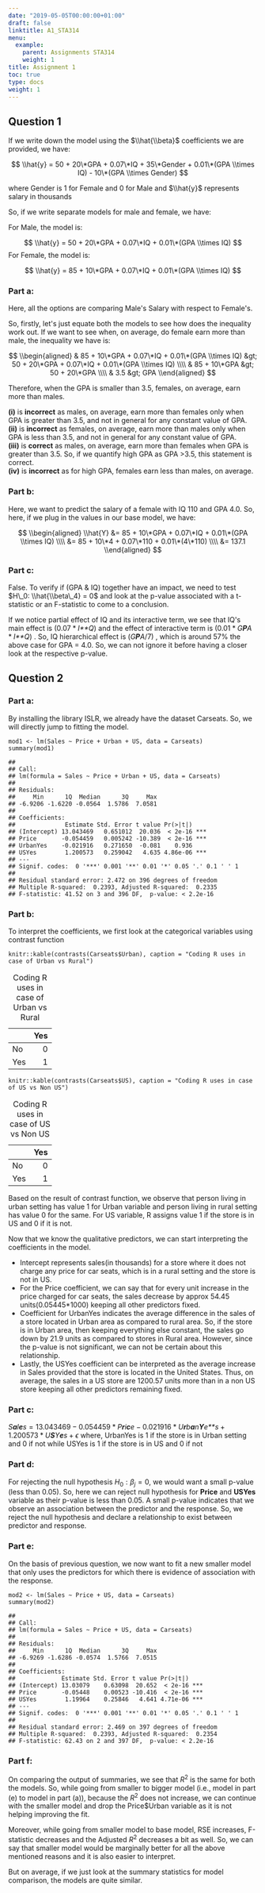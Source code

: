 ```yaml
---
date: "2019-05-05T00:00:00+01:00"
draft: false
linktitle: A1_STA314
menu:
  example:
    parent: Assignments STA314
    weight: 1
title: Assignment 1
toc: true
type: docs
weight: 1
---
```

Question 1
----------

If we write down the model using the $\\hat{\\beta}$ coefficients we are
provided, we have:

$$ \\hat{y} = 50 + 20\*GPA + 0.07\*IQ + 35\*Gender + 0.01\*(GPA \\times IQ) - 10\*(GPA \\times Gender)  $$
  
where Gender is 1 for Female and 0 for Male and $\\hat{y}$ represents
salary in thousands

So, if we write separate models for male and female, we have:

For Male, the model is:

$$ \\hat{y} = 50 + 20\*GPA + 0.07\*IQ + 0.01\*(GPA \\times IQ)  $$
 For Female, the model is:

$$ \\hat{y} = 85 + 10\*GPA + 0.07\*IQ + 0.01\*(GPA \\times IQ)  $$

### Part a:

Here, all the options are comparing Male's Salary with respect to
Female's.

So, firstly, let's just equate both the models to see how does the
inequality work out. If we want to see when, on average, do female earn
more than male, the inequality we have is:

$$
\\begin{aligned}
&  85 + 10\*GPA + 0.07\*IQ + 0.01\*(GPA \\times IQ) &gt; 50 + 20\*GPA + 0.07\*IQ + 0.01\*(GPA \\times IQ) \\\\
& 85 + 10\*GPA &gt; 50 + 20\*GPA \\\\
& 3.5 &gt; GPA
 \\end{aligned}
$$

Therefore, when the GPA is smaller than 3.5, females, on average, earn
more than males.

**(i)** is **incorrect** as males, on average, earn more than females
only when GPA is greater than 3.5, and not in general for any constant
value of GPA.  
**(ii)** is **incorrect** as females, on average, earn more than males
only when GPA is less than 3.5, and not in general for any constant
value of GPA.  
**(iii)** is **correct** as males, on average, earn more than females
when GPA is greater than 3.5. So, if we quantify high GPA as GPA
&gt;3.5, this statement is correct.  
**(iv)** is **incorrect** as for high GPA, females earn less than males,
on average.

### Part b:

Here, we want to predict the salary of a female with IQ 110 and GPA 4.0.
So, here, if we plug in the values in our base model, we have:

$$
\\begin{aligned}
\\hat{Y} &= 85 + 10\*GPA + 0.07\*IQ + 0.01\*(GPA \\times IQ) \\\\
  &= 85 + 10\*4 + 0.07\*110 + 0.01\*(4\*110) \\\\ 
 &= 137.1
 \\end{aligned}
$$

### Part c:

False. To verify if (GPA & IQ) together have an impact, we need to test
$H\_0: \\hat{\\beta\_4} = 0$ and look at the p-value associated with a
t-statistic or an F-statistic to come to a conclusion.

If we notice partial effect of IQ and its interactive term, we see that
IQ's main effect is (0.07 \* *I**Q*) and the effect of interactive term
is (0.01 \* *G**P**A* \* *I**Q*) . So, IQ hierarchical effect is
(*G**P**A*/7) , which is around 57% the above case for GPA = 4.0. So, we
can not ignore it before having a closer look at the respective p-value.

Question 2
----------

### Part a:

By installing the library ISLR, we already have the dataset Carseats.
So, we will directly jump to fitting the model.

    mod1 <- lm(Sales ~ Price + Urban + US, data = Carseats)
    summary(mod1)

    ## 
    ## Call:
    ## lm(formula = Sales ~ Price + Urban + US, data = Carseats)
    ## 
    ## Residuals:
    ##     Min      1Q  Median      3Q     Max 
    ## -6.9206 -1.6220 -0.0564  1.5786  7.0581 
    ## 
    ## Coefficients:
    ##              Estimate Std. Error t value Pr(>|t|)    
    ## (Intercept) 13.043469   0.651012  20.036  < 2e-16 ***
    ## Price       -0.054459   0.005242 -10.389  < 2e-16 ***
    ## UrbanYes    -0.021916   0.271650  -0.081    0.936    
    ## USYes        1.200573   0.259042   4.635 4.86e-06 ***
    ## ---
    ## Signif. codes:  0 '***' 0.001 '**' 0.01 '*' 0.05 '.' 0.1 ' ' 1
    ## 
    ## Residual standard error: 2.472 on 396 degrees of freedom
    ## Multiple R-squared:  0.2393, Adjusted R-squared:  0.2335 
    ## F-statistic: 41.52 on 3 and 396 DF,  p-value: < 2.2e-16

### Part b:

To interpret the coefficients, we first look at the categorical
variables using contrast function

    knitr::kable(contrasts(Carseats$Urban), caption = "Coding R uses in case of Urban vs Rural")

<table>
<caption>Coding R uses in case of Urban vs Rural</caption>
<thead>
<tr class="header">
<th></th>
<th align="right">Yes</th>
</tr>
</thead>
<tbody>
<tr class="odd">
<td>No</td>
<td align="right">0</td>
</tr>
<tr class="even">
<td>Yes</td>
<td align="right">1</td>
</tr>
</tbody>
</table>

    knitr::kable(contrasts(Carseats$US), caption = "Coding R uses in case of US vs Non US")

<table>
<caption>Coding R uses in case of US vs Non US</caption>
<thead>
<tr class="header">
<th></th>
<th align="right">Yes</th>
</tr>
</thead>
<tbody>
<tr class="odd">
<td>No</td>
<td align="right">0</td>
</tr>
<tr class="even">
<td>Yes</td>
<td align="right">1</td>
</tr>
</tbody>
</table>

Based on the result of contrast function, we observe that person living
in urban setting has value 1 for Urban variable and person living in
rural setting has value 0 for the same. For US variable, R assigns value
1 if the store is in US and 0 if it is not.

Now that we know the qualitative predictors, we can start interpreting
the coefficients in the model.

-   Intercept represents sales(in thousands) for a store where it does
    not charge any price for car seats, which is in a rural setting and
    the store is not in US.
-   For the Price coefficient, we can say that for every unit increase
    in the price charged for car seats, the sales decrease by approx
    54.45 units(0.05445\*1000) keeping all other predictors fixed.
-   Coefficient for UrbanYes indicates the average difference in the
    sales of a store located in Urban area as compared to rural area.
    So, if the store is in Urban area, then keeping everything else
    constant, the sales go down by 21.9 units as compared to stores in
    Rural area. However, since the p-value is not significant, we can
    not be certain about this relationship.
-   Lastly, the USYes coefficient can be interpreted as the average
    increase in Sales provided that the store is located in the United
    States. Thus, on average, the sales in a US store are 1200.57 units
    more than in a non US store keeping all other predictors remaining
    fixed.

### Part c:

*S**a**l**e**s* = 13.043469 − 0.054459 \* *P**r**i**c**e* − 0.021916 \* *U**r**b**a**n**Y**e**s* + 1.200573 \* *U**S**Y**e**s* + *ϵ*
 where, UrbanYes is 1 if the store is in Urban setting and 0 if not
while USYes is 1 if the store is in US and 0 if not

### Part d:

For rejecting the null hypothesis
*H*<sub>0</sub> : *β*<sub>*j*</sub> = 0, we would want a small p-value
(less than 0.05). So, here we can reject null hypothesis for **Price**
and **USYes** variable as their p-value is less than 0.05. A small
p-value indicates that we observe an association between the predictor
and the response. So, we reject the null hypothesis and declare a
relationship to exist between predictor and response.

### Part e:

On the basis of previous question, we now want to fit a new smaller
model that only uses the predictors for which there is evidence of
association with the response.

    mod2 <- lm(Sales ~ Price + US, data = Carseats)
    summary(mod2)

    ## 
    ## Call:
    ## lm(formula = Sales ~ Price + US, data = Carseats)
    ## 
    ## Residuals:
    ##     Min      1Q  Median      3Q     Max 
    ## -6.9269 -1.6286 -0.0574  1.5766  7.0515 
    ## 
    ## Coefficients:
    ##             Estimate Std. Error t value Pr(>|t|)    
    ## (Intercept) 13.03079    0.63098  20.652  < 2e-16 ***
    ## Price       -0.05448    0.00523 -10.416  < 2e-16 ***
    ## USYes        1.19964    0.25846   4.641 4.71e-06 ***
    ## ---
    ## Signif. codes:  0 '***' 0.001 '**' 0.01 '*' 0.05 '.' 0.1 ' ' 1
    ## 
    ## Residual standard error: 2.469 on 397 degrees of freedom
    ## Multiple R-squared:  0.2393, Adjusted R-squared:  0.2354 
    ## F-statistic: 62.43 on 2 and 397 DF,  p-value: < 2.2e-16

### Part f:

On comparing the output of summaries, we see that *R*<sup>2</sup> is the
same for both the models. So, while going from smaller to bigger model
(i.e., model in part (e) to model in part (a)), because the
*R*<sup>2</sup> does not increase, we can continue with the smaller
model and drop the Price$Urban variable as it is not helping improving
the fit.

Moreover, while going from smaller model to base model, RSE increases,
F-statistic decreases and the Adjusted *R*<sup>2</sup> decreases a bit
as well. So, we can say that smaller model would be marginally better
for all the above mentioned reasons and it is also easier to interpret.

But on average, if we just look at the summary statistics for model
comparison, the models are quite similar.

